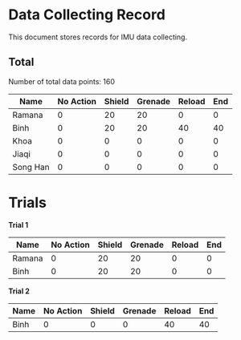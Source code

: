 # Data Collecting Record

This document stores records for IMU data collecting. 

## Total

Number of total data points: 160

Name | No Action | Shield | Grenade | Reload | End
--- | --- | --- | --- |--- |---
Ramana   |0|20|20|0|0
Binh     |0|20|20|40|40
Khoa     |0|0|0|0|0
Jiaqi    |0|0|0|0|0
Song Han |0|0|0|0|0

# Trials

**Trial 1**

Name | No Action | Shield | Grenade | Reload | End
--- | --- | --- | --- |--- |---
Ramana   |0|20|20|0|0
Binh     |0|20|20|0|0

**Trial 2**

Name | No Action | Shield | Grenade | Reload | End
--- | --- | --- | --- |--- |---
Binh     |0|0|0|40|40

